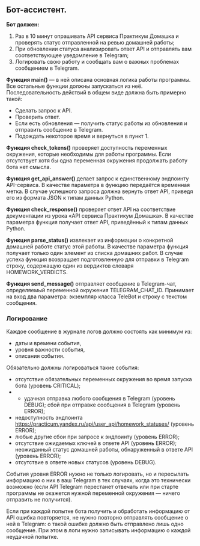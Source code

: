 ## Бот-ассистент.


**Бот должен:**
<ol>
<li>
Раз в 10 минут опрашивать API сервиса Практикум Домашка и проверять статус отправленной на ревью домашней работы;
</li>
<li>
При обновлении статуса анализировать ответ API и отправлять вам соответствующее уведомление в Telegram;
</li>
<li>
Логировать свою работу и сообщать вам о важных проблемах сообщением в Telegram.
</li>
</ol>

**Функция main()** — в ней описана основная логика работы программы. Все остальные функции должны запускаться из неё. Последовательность действий в общем виде должна быть примерно такой:

- Сделать запрос к API.
- Проверить ответ.
- Если есть обновления — получить статус работы из обновления и отправить сообщение в Telegram.
- Подождать некоторое время и вернуться в пункт 1.

**Функция check_tokens()** проверяет доступность переменных окружения, которые необходимы для работы программы. Если отсутствует хотя бы одна переменная окружения продолжать работу бота нет смысла.

**Функция get_api_answer()** делает запрос к единственному эндпоинту API-сервиса. В качестве параметра в функцию передаётся временная метка. В случае успешного запроса должна вернуть ответ API, приведя его из формата JSON к типам данных Python.

**Функция check_response()** проверяет ответ API на соответствие документации из урока «API сервиса Практикум Домашка». В качестве параметра функция получает ответ API, приведённый к типам данных Python.

**Функция parse_status()** извлекает из информации о конкретной домашней работе статус этой работы. В качестве параметра функция получает только один элемент из списка домашних работ. В случае успеха функция возвращает подготовленную для отправки в Telegram строку, содержащую один из вердиктов словаря HOMEWORK_VERDICTS.

**Функция send_message()** отправляет сообщение в Telegram-чат, определяемый переменной окружения TELEGRAM_CHAT_ID. Принимает на вход два параметра: экземпляр класса TeleBot и строку с текстом сообщения.

### Логирование

Каждое сообщение в журнале логов должно состоять как минимум из:
- даты и времени события,
- уровня важности события,
- описания события.

Oбязательно должны логироваться такие события:

- отсутствие обязательных переменных окружения во время запуска бота (уровень CRITICAL);
- - удачная отправка любого сообщения в Telegram (уровень DEBUG);
сбой при отправке сообщения в Telegram (уровень ERROR);
- недоступность эндпоинта https://practicum.yandex.ru/api/user_api/homework_statuses/ (уровень ERROR);
- любые другие сбои при запросе к эндпоинту (уровень ERROR);
- отсутствие ожидаемых ключей в ответе API (уровень ERROR);
неожиданный статус домашней работы, обнаруженный в ответе API (уровень ERROR);
- отсутствие в ответе новых статусов (уровень DEBUG).

События уровня ERROR нужно не только логировать, но и пересылать информацию о них в ваш Telegram в тех случаях, когда это технически возможно (если API Telegram перестанет отвечать или при старте программы не окажется нужной переменной окружения — ничего отправить не получится).

Если при каждой попытке бота получить и обработать информацию от API ошибка повторяется, не нужно повторно отправлять сообщение о ней в Telegram: о такой ошибке должно быть отправлено лишь одно сообщение. При этом в логи нужно записывать информацию о каждой неудачной попытке.
